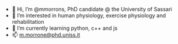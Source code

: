 - 👋 Hi, I’m @mmorrons, PhD candidate @ the University of Sassari
- 👀 I’m interested in human physiology, exercise physiology and rehabilitation
- 🌱 I’m currently learning python, c++ and js
- 📫 m.morrone@phd.uniss.it

<!---
mmorrons/mmorrons is a ✨ special ✨ repository because its `README.md` (this file) appears on your GitHub profile.
You can click the Preview link to take a look at your changes.
--->
